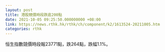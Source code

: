 ```yaml
---
layout: post
title: 港股競價時段跌逾200點
date: 2021-10-05 09:25:50.000000000 +08:00
link: https://news.rthk.hk/rthk/ch/component/k2/1613524-20211005.htm
categories: rthk
---
```


恒生指數競價時段報23771點，跌264點，跌幅1.1%。
